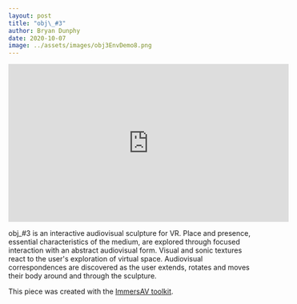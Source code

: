 ```yaml
---
layout: post
title: "obj\_#3"
author: Bryan Dunphy
date: 2020-10-07
image: ../assets/images/obj3EnvDemo8.png
---
```


<div class="video-container"><iframe width="560" height="315" src="https://www.youtube.com/embed/RdvezMCTt-I" frameborder="0" allow="accelerometer; autoplay; clipboard-write; encrypted-media; gyroscope; picture-in-picture" allowfullscreen></iframe></div>

obj\_\#3 is an interactive audiovisual sculpture for VR. Place and presence, essential characteristics of the medium, are explored through focused interaction with an abstract audiovisual form. Visual and sonic textures react to the user's exploration of virtual space. Audiovisual correspondences are discovered as the user extends, rotates and moves their body around and through the sculpture.

This piece was created with the [ImmersAV toolkit](https://github.com/bDunph/ImmersAV).
